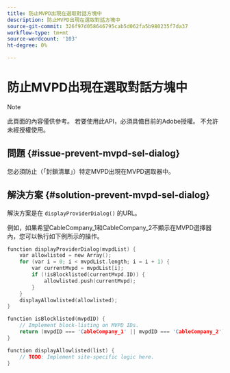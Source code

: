 ```yaml
---
title: 防止MVPD出現在選取對話方塊中
description: 防止MVPD出現在選取對話方塊中
source-git-commit: 326f97d058646795cab5d062fa5b980235f7da37
workflow-type: tm+mt
source-wordcount: '103'
ht-degree: 0%

---
```



# 防止MVPD出現在選取對話方塊中

>[!NOTE]
>
>此頁面的內容僅供參考。 若要使用此API，必須具備目前的Adobe授權。 不允許未經授權使用。

## 問題 {#issue-prevent-mvpd-sel-dialog}

您必須防止（「封鎖清單」）特定MVPD出現在MVPD選取器中。


## 解決方案 {#solution-prevent-mvpd-sel-dialog}

解決方案是在 `displayProviderDialog()` 的URL。

例如，如果希望CableCompany_1和CableCompany_2不顯示在MVPD選擇器內，您可以執行如下例所示的操作。

```C
function displayProviderDialog(mvpdList) {
    var allowlisted = new Array();
    for (var i = 0; i < mvpdList.length; i = i + 1) {
        var currentMvpd = mvpdList[i];
        if (!isBlocklisted(currentMvpd.ID)) {
            allowlisted.push(currentMvpd);
        }
    }
    displayAllowlisted(allowlisted);
}

function isBlocklisted(mvpdID) {
    // Implement block-listing on MVPD IDs.
    return (mvpdID === 'CableCompany_1' || mvpdID === 'CableCompany_2');
}

function displayAllowlisted(list) {
    // TODO: Implement site-specific logic here.
} 
```

<!--
**Related Information**

* [Allow MVPDs in the Selection Dialog](/help/authentication/allow-mvpd-selectn-dialog.md)
* **Code samples**
* [Programmer integration guide](/help/authentication/programmer-integration-guide-overview.md)
-->